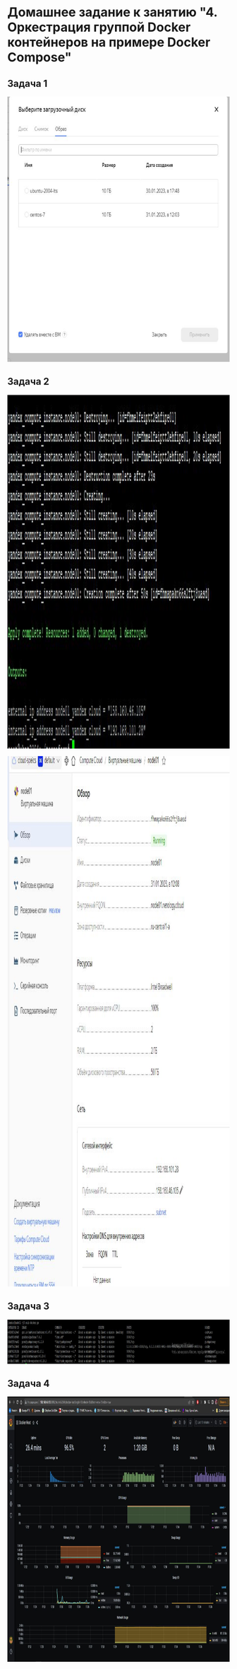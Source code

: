 # Домашнее задание к занятию "4. Оркестрация группой Docker контейнеров на примере Docker Compose"

## Задача 1

<p align="center">
  <img width="1200" height="600" src="./image/1.JPG">
</p>

## Задача 2

<p align="center">
  <img width="1200" height="800" src="./image/2.JPG">
</p>

<p align="center">
  <img width="1200" height="1200" src="./image/22.JPG">
</p>


## Задача 3

<p align="center">
  <img width="2400" height="100" src="./image/3.JPG">
</p>


## Задача 4
<p align="center">
  <img width="1200" height="600" src="./image/4.JPG">
</p>
